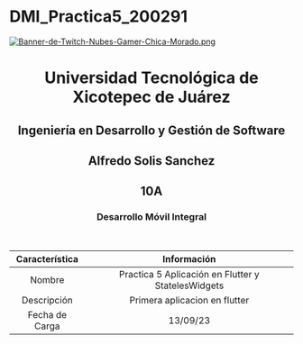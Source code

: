 # DMI_Practica5_200291

[![Banner-de-Twitch-Nubes-Gamer-Chica-Morado.png](https://i.postimg.cc/15q3LFXF/Banner-de-Twitch-Nubes-Gamer-Chica-Morado.png)](https://postimg.cc/MvzwBvyZ)

<div align="center">
  
# Universidad Tecnológica de Xicotepec de Juárez


## Ingeniería en Desarrollo y Gestión de Software
## Alfredo Solis Sanchez 
## 10A
### Desarrollo Móvil Integral




&nbsp;
&nbsp;


|  Característica |  Información |
| :------------: | :------------: |
| Nombre  |  Practica 5 Aplicación en Flutter y StatelesWidgets |
| Descripción  | Primera aplicacion en flutter  |
|  Fecha de Carga | 13/09/23  |
